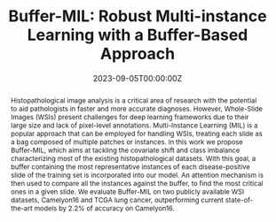 ---
title: 'Buffer-MIL: Robust Multi-instance Learning with a Buffer-Based Approach'

# Authors
# If you created a profile for a user (e.g. the default `admin` user), write the username (folder name) here
# and it will be replaced with their full name and linked to their profile.
authors:
  - admin
  - Luca Lumetti
  - Angelo Porrello
  - Federico Bolelli
  - Simone Calderara
  - Elisa Ficarra
  
# Author notes (optional)
author_notes:

date: '2023-09-05T00:00:00Z'
doi: ''

# Schedule page publish date (NOT publication's date).
publishDate: '2024-01-01T00:00:00Z'

# Publication type.
# Accepts a single type but formatted as a YAML list (for Hugo requirements).
# Enter a publication type from the CSL standard.
publication_types: ['paper-conference']

# Publication name and optional abbreviated publication name.
publication: In Image Analysis and Processing 2023
publication_short: In *ICW*

abstract: Histopathological image analysis is a critical area of research with the potential to aid pathologists in faster and more accurate diagnoses. However, Whole-Slide Images (WSIs) present challenges for deep learning frameworks due to their large size and lack of pixel-level annotations. Multi-Instance Learning (MIL) is a popular approach that can be employed for handling WSIs, treating each slide as a bag composed of multiple patches or instances. In this work we propose Buffer-MIL, which aims at tackling the covariate shift and class imbalance characterizing most of the existing histopathological datasets. With this goal, a buffer containing the most representative instances of each disease-positive slide of the training set is incorporated into our model. An attention mechanism is then used to compare all the instances against the buffer, to find the most critical ones in a given slide. We evaluate Buffer-MIL on two publicly available WSI datasets, Camelyon16 and TCGA lung cancer, outperforming current state-of-the-art models by 2.2% of accuracy on Camelyon16.

# Summary. An optional shortened abstract.
summary: In this work we propose Buffer-MIL, which aims at tackling the covariate shift and class imbalance characterizing most of the existing histopathological datasets.

tags:
  - MIL

# Display this page in the Featured widget?
featured: true

# Custom links (uncomment lines below)
# links:
# - name: Custom Link
#   url: http://example.org

url_pdf: ''
url_code: ''
url_dataset: ''
url_poster: ''
url_project: ''
url_slides: ''
url_source: ''
url_video: ''


# Featured image
# To use, add an image named `featured.jpg/png` to your page's folder.
image:
  caption: 'Image credit: [**Unsplash**](https://unsplash.com/photos/pLCdAaMFLTE)'
  focal_point: ''
  preview_only: false
# Associated Projects (optional).
#   Associate this publication with one or more of your projects.
#   Simply enter your project's folder or file name without extension.
#   E.g. `internal-project` references `content/project/internal-project/index.md`.
#   Otherwise, set `projects: []`.
projects:
  - example

# Slides (optional).
#   Associate this publication with Markdown slides.
#   Simply enter your slide deck's filename without extension.
#   E.g. `slides: "example"` references `content/slides/example/index.md`.
#   Otherwise, set `slides: ""`.
slides: example
---